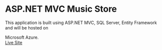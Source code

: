 <h1>ASP.NET MVC Music Store</h1>

<p> This application is built using ASP.NET MVC, SQL Server, Entity Framework and will be hosted on 

Microsoft Azure. <br /> <a href="https://mvcstoreone.azurewebsites.net/">Live Site</a></p>